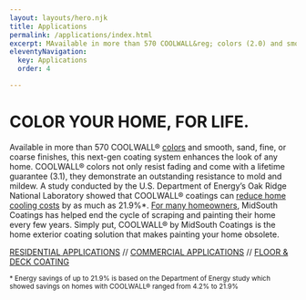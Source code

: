 ```yaml
---
layout: layouts/hero.njk
title: Applications
permalink: /applications/index.html
excerpt: MAvailable in more than 570 COOLWALL&reg; colors (2.0) and smooth, sand, fine, or coarse finishes, this next-gen coating system enhances the look of any home. 
eleventyNavigation:
  key: Applications
  order: 4

---
```


# COLOR YOUR HOME, FOR LIFE.

Available in more than 570 COOLWALL&reg; [colors](/color-chart) and smooth, sand, fine, or coarse finishes, this next-gen coating system enhances the look of any home. COOLWALL&reg; colors not only resist fading and come with a lifetime guarantee (3.1), they demonstrate an outstanding resistance to mold and mildew. A study conducted by the U.S. Department of Energy’s Oak Ridge National Laboratory showed that COOLWALL&reg; coatings can [reduce home cooling costs](/difference/energy-savings) by as much as 21.9%*. [For many homeowners](/testimonials), MidSouth Coatings has helped end the cycle of scraping and painting their home every few years.  Simply put, COOLWALL&reg; by MidSouth Coatings is the home exterior coating solution that makes painting your home obsolete.

[RESIDENTIAL APPLICATIONS](/applications/residential) // [COMMERCIAL APPLICATIONS](/applications/commercial) // [FLOOR & DECK COATING](/applications/floor-and-deck)

<small>* Energy savings of up to 21.9% is based on the Department of Energy study which showed savings on homes with COOLWALL&reg; ranged from 4.2% to 21.9%</small>	
